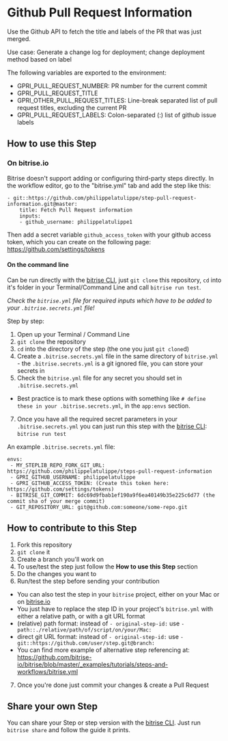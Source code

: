 # Github Pull Request Information

Use the Github API to fetch the title and labels of the PR that was just merged.

Use case: Generate a change log for deployment; change deployment method based on label

The following variables are exported to the environment:

* GPRI_PULL_REQUEST_NUMBER: PR number for the current commit
* GPRI_PULL_REQUEST_TITLE
* GPRI_OTHER_PULL_REQUEST_TITLES: Line-break separated list of pull request titles, excluding the current PR
* GPRI_PULL_REQUEST_LABELS: Colon-separated (:) list of github issue labels


## How to use this Step

### On bitrise.io

Bitrise doesn't support adding or configuring third-party steps directly. In
the workflow editor, go to the "bitrise.yml" tab and add the step like this:

    - git::https://github.com/philippelatulippe/step-pull-request-information.git@master:
        title: Fetch Pull Request information
        inputs:
        - github_username: philippelatulippe1

Then add a secret variable `github_access_token` with your github access token,
which you can create on the following page:
https://github.com/settings/tokens

#### On the command line

Can be run directly with the [bitrise CLI](https://github.com/bitrise-io/bitrise),
just `git clone` this repository, `cd` into it's folder in your Terminal/Command Line
and call `bitrise run test`.

*Check the `bitrise.yml` file for required inputs which have to be
added to your `.bitrise.secrets.yml` file!*

Step by step:

1. Open up your Terminal / Command Line
2. `git clone` the repository
3. `cd` into the directory of the step (the one you just `git clone`d)
5. Create a `.bitrise.secrets.yml` file in the same directory of `bitrise.yml` - the `.bitrise.secrets.yml` is a git ignored file, you can store your secrets in
6. Check the `bitrise.yml` file for any secret you should set in `.bitrise.secrets.yml`
  * Best practice is to mark these options with something like `# define these in your .bitrise.secrets.yml`, in the `app:envs` section.
7. Once you have all the required secret parameters in your `.bitrise.secrets.yml` you can just run this step with the [bitrise CLI](https://github.com/bitrise-io/bitrise): `bitrise run test`

An example `.bitrise.secrets.yml` file:

```
envs:
 - MY_STEPLIB_REPO_FORK_GIT_URL: https://github.com/philippelatulippe/steps-pull-request-information
 - GPRI_GITHUB_USERNAME: philippelatulippe
 - GPRI_GITHUB_ACCESS_TOKEN: (Create this token here: https://github.com/settings/tokens)
 - BITRISE_GIT_COMMIT: 6dc69d9fbab1ef190a9f6ea40149b35e225c6d77 (the commit sha of your merge commit)
 - GIT_REPOSITORY_URL: git@github.com:someone/some-repo.git 
```

## How to contribute to this Step

1. Fork this repository
2. `git clone` it
3. Create a branch you'll work on
4. To use/test the step just follow the **How to use this Step** section
5. Do the changes you want to
6. Run/test the step before sending your contribution
  * You can also test the step in your `bitrise` project, either on your Mac or on [bitrise.io](https://www.bitrise.io)
  * You just have to replace the step ID in your project's `bitrise.yml` with either a relative path, or with a git URL format
  * (relative) path format: instead of `- original-step-id:` use `- path::./relative/path/of/script/on/your/Mac:`
  * direct git URL format: instead of `- original-step-id:` use `- git::https://github.com/user/step.git@branch:`
  * You can find more example of alternative step referencing at: https://github.com/bitrise-io/bitrise/blob/master/_examples/tutorials/steps-and-workflows/bitrise.yml
7. Once you're done just commit your changes & create a Pull Request


## Share your own Step

You can share your Step or step version with the [bitrise CLI](https://github.com/bitrise-io/bitrise). Just run `bitrise share` and follow the guide it prints.
